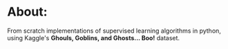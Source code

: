 # About:
From scratch implementations of supervised learning algorithms in python, using Kaggle's **Ghouls, Goblins, and Ghosts... Boo!** dataset.
